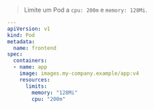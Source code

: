 > Limite um Pod a `cpu: 200m` e `memory: 128Mi`.
```yaml
---
apiVersion: v1
kind: Pod
metadata:
  name: frontend
spec:
  containers:
  - name: app
    image: images.my-company.example/app:v4
    resources:
      limits:
        memory: "128Mi"
        cpu: "200m"
```